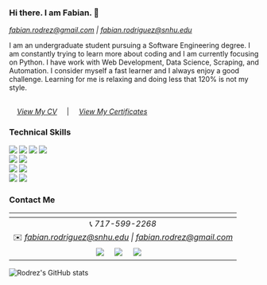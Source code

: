 ### Hi there. I am Fabian. 👋
*fabian.rodrez@gmail.com \| fabian.rodriguez@snhu.edu*


I am an undergraduate student pursuing a Software Engineering degree. I am constantly trying to learn more about coding and I am currently focusing on Python. I have work with Web Development, Data Science, Scraping, and Automation. I consider myself a fast learner and I always enjoy a good challenge. Learning for me is relaxing and doing less that 120% is not my style.
<br /><br />


&nbsp; &nbsp; *[View My CV](https://drive.google.com/file/d/1Rgy-jxUbHFWUUW9Z5ntMvxX60GELWgnX/view)*
&nbsp; &nbsp; |  &nbsp; &nbsp; *[View My Certificates](https://github.com/rodrez/rodrez/tree/master/certificates)*
<br />



### Technical Skills

<img src = "https://img.shields.io/badge/-HTML5-E34F26?style=flat&logo=html5&logoColor=white"> <img src = "https://img.shields.io/badge/-CSS3-1572B6?style=flat&logo=css3&logoColor=white"> <img src="https://img.shields.io/badge/-Bootstrap-563D7C?style=flat&logo=bootstrap&logoColor=white"> <img src="https://img.shields.io/badge/-JavaScript-black?style=flat&logo=javascript&logoColor=eed718"> <br />
<img src="https://img.shields.io/badge/-django-black?style=flat&logo=django"> <img src="https://img.shields.io/badge/-Flask-0d7963?style=flat&logo=flask&logoColor=white"> <br/>
<img src="https://img.shields.io/badge/-Java 8-06305b?style=flat&logo=java&logoColor=white"> <img src="https://img.shields.io/badge/-Python%203-black?style=flat&logo=python&logoColor=white"> <br />
<img src="https://img.shields.io/badge/-Problem%20Solving-ffa804?style=flat"> <img src="https://img.shields.io/badge/-Database%20Management-4d008f?style=flat"> <br />


### Contact Me
|  <a href="https://github.com/rkasale28"></a> |
|:---------------------------------------------------------------------------------------------------------------------------------------: |
|📞 *717-599-2268*|
|✉️ *fabian.rodriguez@snhu.edu \| fabian.rodrez@gmail.com*|
|<a href="https://www.rodrez.com/"><img src="https://img.shields.io/badge/website-%230077B5.svg?&style=for-the-badge&logo=django&logoColor=white&color=4d008f" ></a> &nbsp; &nbsp; <a href="https://www.linkedin.com/in/f-rodrez/"><img src="https://img.shields.io/badge/linkedin-%230077B5.svg?&style=for-the-badge&logo=linkedin&logoColor=white"></a> &nbsp; &nbsp; <a href="https://github.com/rodrez"><img src="https://img.shields.io/badge/github-%23E4405F.svg?&style=for-the-badge&logo=github&color=black&logoColor=white"></a> &nbsp; &nbsp;|
</p>

![Rodrez's GitHub stats](https://github-readme-stats.vercel.app/api?username=rodrez&count_private=true&theme=tokyonight)


